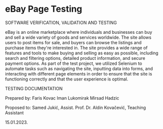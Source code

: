 # eBay Page Testing

SOFTWARE VERIFICATION, VALIDATION AND TESTING
 
 eBay is an online marketplace where individuals and businesses can buy and sell a wide variety of goods and services worldwide. The site allows users to post items for sale, and buyers can browse the listings and purchase items they're interested in. The site provides a wide range of features and tools to make buying and selling as easy as possible, including search and filtering options, detailed product information, and secure payment options. As part of the test project, we utilized Selenium to automate tasks such as navigating the site, inputting data into forms, and interacting with different page elements in order to ensure that the site is functioning correctly and that the user experience is optimal.































TESTING DOCUMENTATION 
 
 
Prepared by: Faris Kovac Iman Lukomirak Mirsad Hadzic 
 
 
Proposed to:  Samed Jukić, Assist. Prof. Dr. Aldin Kovačević, Teaching Assistant 
 
 
 
 
 
 
 
 
15.01.2023. 
 
 
